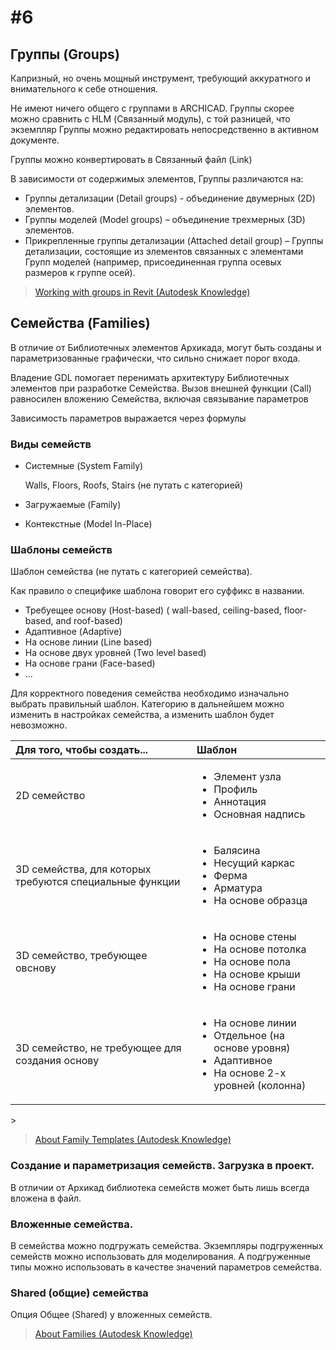 # \#6

## Группы \(Groups\)

Капризный, но очень мощный инструмент, требующий аккуратного и внимательного к себе отношения.

Не имеют ничего общего с группами в ARCHICAD. Группы скорее можно сравнить с HLM \(Связанный модуль\), с той разницей, что экземпляр Группы можно редактировать непосредственно в активном документе.

Группы можно конвертировать в Связанный файл \(Link\)

В зависимости от содержимых элементов, Группы различаются на:

* Группы детализации \(Detail groups\) - объединение двумерных \(2D\) элементов.
* Группы моделей \(Model groups\) – объединение трехмерных \(3D\) элементов.
* Прикрепленные группы детализации \(Attached detail group\) – Группы детализации, состоящие из элементов связанных с элементами Групп моделей \(например, присоединенная группа осевых размеров к группе осей\).

> [Working with groups in Revit \(Autodesk Knowledge\)](https://knowledge.autodesk.com/support/revit-products/learn-explore/caas/sfdcarticles/sfdcarticles/Working-with-groups.html)

## Семейства \(Families\)

В отличие от Библиотечных элементов Архикада, могут быть созданы и параметризованные графически, что сильно снижает порог входа.

Владение GDL помогает перенимать архитектуру Библиотечных элементов при разработке Семейства. Вызов внешней функции \(Call\) равносилен вложению Семейства, включая связывание параметров

Зависимость параметров выражается через формулы

### Виды семейств

* Системные \(System Family\)

  Walls, Floors, Roofs, Stairs \(не путать с категорией\)

* Загружаемые \(Family\)
* Контекстные \(Model In-Place\)

### Шаблоны семейств

Шаблон семейства \(не путать с категорией семейства\).

Как правило о специфике шаблона говорит его суффикс в названии.

* Требуещее основу \(Host-based\) \( wall-based, ceiling-based, floor-based, and roof-based\)
* Адаптивное \(Adaptive\)
* На основе линии \(Line based\)
* На основе двух уровней \(Two level based\)
* На основе грани \(Face-based\)
* ...

Для корректного поведения семейства необходимо изначально выбрать правильный шаблон. Категорию в дальнейшем можно изменить в настройках семейства, а изменить шаблон будет невозможно.

<table>
  <thead>
    <tr>
      <th style="text-align:left">Для того, чтобы создать...</th>
      <th style="text-align:left">Шаблон</th>
    </tr>
  </thead>
  <tbody>
    <tr>
      <td style="text-align:left">2D семейство</td>
      <td style="text-align:left">
        <ul>
          <li>Элемент узла</li>
          <li>Профиль</li>
          <li>Аннотация</li>
          <li>Основная надпись</li>
        </ul>
      </td>
    </tr>
    <tr>
      <td style="text-align:left">3D семейства, для которых требуются специальные функции</td>
      <td style="text-align:left">
        <ul>
          <li>Балясина</li>
          <li>Несущий каркас</li>
          <li>Ферма</li>
          <li>Арматура</li>
          <li>На основе образца</li>
        </ul>
      </td>
    </tr>
    <tr>
      <td style="text-align:left">3D семейство, требующее овснову</td>
      <td style="text-align:left">
        <ul>
          <li>На основе стены</li>
          <li>На основе потолка</li>
          <li>На основе пола</li>
          <li>На основе крыши</li>
          <li>На основе грани</li>
        </ul>
      </td>
    </tr>
    <tr>
      <td style="text-align:left">3D семейство, не требующее для создания основу</td>
      <td style="text-align:left">
        <ul>
          <li>На основе линии</li>
          <li>Отдельное (на основе уровня)</li>
          <li>Адаптивное</li>
          <li>На основе 2-х уровней (колонна)</li>
        </ul>
      </td>
    </tr>
  </tbody>
</table>> 

> [About Family Templates \(Autodesk Knowledge\)](https://knowledge.autodesk.com/support/revit-products/learn-explore/caas/CloudHelp/cloudhelp/2018/ENU/Revit-Customize/files/GUID-E36987A9-A68F-4121-A391-907306BAA60A-htm.html)

### Создание и параметризация семейств. Загрузка в проект.

В отличии от Архикад библиотека семейств может быть лишь всегда вложена в файл.

### Вложенные семейства.

В семейства можно подгружать семейства. Экземпляры подгруженных семейств можно использовать для  моделирования. А подгруженные типы можно использовать в качестве значений параметров семейства.

### Shared \(общие\) семейства

Опция Общее \(Shared\) у вложенных семейств.

> [About Families \(Autodesk Knowledge\)](https://knowledge.autodesk.com/support/revit-products/learn-explore/caas/CloudHelp/cloudhelp/2016/ENU/Revit-Model/files/GUID-6DDC1D52-E847-4835-8F9A-466531E5FD29-htm.html)

